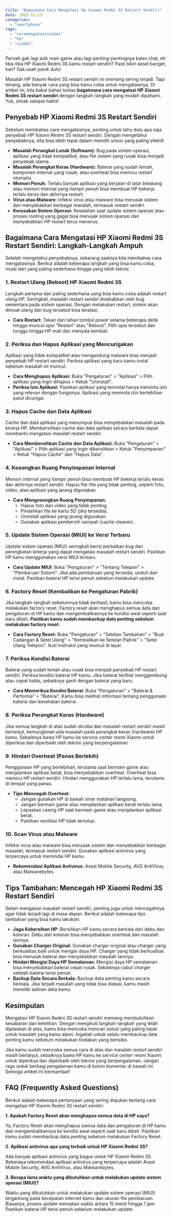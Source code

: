 ```yaml
---
title: "Bagaimana Cara Mengatasi Hp Xiaomi Redmi 3S Restart Sendiri"
date: 2025-11-13
categories: 
  - "smartphone"
tags: 
  - "caramengatasixiaomi"
  - "hp"
  - "xiaomi"
---
```


Pernah gak lagi asik main game atau lagi penting-pentingnya bales chat, eh tiba-tiba HP Xiaomi Redmi 3S kamu restart sendiri? Pasti bikin kesel banget, kan? Gak usah panik dulu!

Masalah HP Xiaomi Redmi 3S restart sendiri ini memang sering terjadi. Tapi tenang, ada banyak cara yang bisa kamu coba untuk mengatasinya. Di artikel ini, kita bakal bahas tuntas **bagaimana cara mengatasi HP Xiaomi Redmi 3S restart sendiri** dengan langkah-langkah yang mudah dipahami. Yuk, simak sampai habis!

## Penyebab HP Xiaomi Redmi 3S Restart Sendiri

Sebelum membahas cara mengatasinya, penting untuk tahu dulu apa saja penyebab HP Xiaomi Redmi 3S restart sendiri. Dengan mengetahui penyebabnya, kita bisa lebih tepat dalam memilih solusi yang paling efektif.

- **Masalah Perangkat Lunak (Software):** Bug pada sistem operasi, aplikasi yang tidak kompatibel, atau file sistem yang rusak bisa menjadi penyebab utama.
- **Masalah Perangkat Keras (Hardware):** Baterai yang sudah lemah, komponen internal yang rusak, atau overheat bisa memicu restart otomatis.
- **Memori Penuh:** Terlalu banyak aplikasi yang berjalan di latar belakang atau memori internal yang hampir penuh bisa membuat HP bekerja terlalu keras dan akhirnya restart.
- **Virus atau Malware:** Infeksi virus atau malware bisa merusak sistem dan menyebabkan berbagai masalah, termasuk restart sendiri.
- **Kerusakan Sistem Operasi:** Kesalahan saat update sistem operasi atau proses rooting yang gagal bisa merusak sistem operasi dan menyebabkan HP restart terus menerus.

## Bagaimana Cara Mengatasi HP Xiaomi Redmi 3S Restart Sendiri: Langkah-Langkah Ampuh

Setelah mengetahui penyebabnya, sekarang saatnya kita membahas cara mengatasinya. Berikut adalah beberapa langkah yang bisa kamu coba, mulai dari yang paling sederhana hingga yang lebih teknis:

### 1\. Restart Ulang (Reboot) HP Xiaomi Redmi 3S

Langkah pertama dan paling sederhana yang bisa kamu coba adalah restart ulang HP. Seringkali, masalah restart sendiri disebabkan oleh bug sementara pada sistem operasi. Dengan melakukan restart, sistem akan dimuat ulang dan bug tersebut bisa teratasi.

- **Cara Restart:** Tekan dan tahan tombol power selama beberapa detik hingga muncul opsi "Restart" atau "Reboot". Pilih opsi tersebut dan tunggu hingga HP mati dan menyala kembali.

### 2\. Periksa dan Hapus Aplikasi yang Mencurigakan

Aplikasi yang tidak kompatibel atau mengandung malware bisa menjadi penyebab HP restart sendiri. Periksa aplikasi yang baru kamu instal sebelum masalah ini muncul.

- **Cara Menghapus Aplikasi:** Buka "Pengaturan" > "Aplikasi" > Pilih aplikasi yang ingin dihapus > Ketuk "Uninstall".
- **Periksa Izin Aplikasi:** Pastikan aplikasi yang terinstal hanya meminta izin yang relevan dengan fungsinya. Aplikasi yang meminta izin berlebihan patut dicurigai.

### 3\. Hapus Cache dan Data Aplikasi

Cache dan data aplikasi yang menumpuk bisa menyebabkan masalah pada kinerja HP. Membersihkan cache dan data aplikasi secara berkala dapat membantu mengatasi masalah restart sendiri.

- **Cara Membersihkan Cache dan Data Aplikasi:** Buka "Pengaturan" > "Aplikasi" > Pilih aplikasi yang ingin dibersihkan > Ketuk "Penyimpanan" > Ketuk "Hapus Cache" dan "Hapus Data".

### 4\. Kosongkan Ruang Penyimpanan Internal

Memori internal yang hampir penuh bisa membuat HP bekerja terlalu keras dan akhirnya restart sendiri. Hapus file-file yang tidak penting, seperti foto, video, atau aplikasi yang jarang digunakan.

- **Cara Mengosongkan Ruang Penyimpanan:**
    - Hapus foto dan video yang tidak penting.
    - Pindahkan file ke kartu SD (jika tersedia).
    - Uninstall aplikasi yang jarang digunakan.
    - Gunakan aplikasi pembersih sampah (cache cleaner).

### 5\. Update Sistem Operasi (MIUI) ke Versi Terbaru

Update sistem operasi (MIUI) seringkali berisi perbaikan bug dan peningkatan kinerja yang dapat mengatasi masalah restart sendiri. Pastikan HP kamu menggunakan versi MIUI terbaru.

- **Cara Update MIUI:** Buka "Pengaturan" > "Tentang Telepon" > "Pembaruan Sistem". Jika ada pembaruan yang tersedia, unduh dan instal. Pastikan baterai HP terisi penuh sebelum melakukan update.

### 6\. Factory Reset (Kembalikan ke Pengaturan Pabrik)

Jika langkah-langkah sebelumnya tidak berhasil, kamu bisa mencoba melakukan factory reset. Factory reset akan menghapus semua data dan pengaturan di HP kamu dan mengembalikannya ke kondisi awal seperti saat baru dibeli. **Pastikan kamu sudah membackup data penting sebelum melakukan factory reset.**

- **Cara Factory Reset:** Buka "Pengaturan" > "Setelan Tambahan" > "Buat Cadangan & Setel Ulang" > "Kembalikan ke Setelan Pabrik" > "Setel Ulang Telepon". Ikuti instruksi yang muncul di layar.

### 7\. Periksa Kondisi Baterai

Baterai yang sudah lemah atau rusak bisa menjadi penyebab HP restart sendiri. Periksa kondisi baterai HP kamu. Jika baterai terlihat menggembung atau cepat habis, sebaiknya ganti dengan baterai yang baru.

- **Cara Memeriksa Kondisi Baterai:** Buka "Pengaturan" > "Baterai & Performa" > "Baterai". Kamu bisa melihat informasi tentang penggunaan baterai dan kesehatan baterai.

### 8\. Periksa Perangkat Keras (Hardware)

Jika semua langkah di atas sudah dicoba dan masalah restart sendiri masih berlanjut, kemungkinan ada masalah pada perangkat keras (hardware) HP kamu. Sebaiknya bawa HP kamu ke service center resmi Xiaomi untuk diperiksa dan diperbaiki oleh teknisi yang berpengalaman.

### 9\. Hindari Overheat (Panas Berlebih)

Penggunaan HP yang berlebihan, terutama saat bermain game atau menjalankan aplikasi berat, bisa menyebabkan overheat. Overheat bisa memicu HP restart sendiri. Hindari menggunakan HP terlalu lama, terutama di tempat yang panas.

- **Tips Mencegah Overheat:**
    - Jangan gunakan HP di bawah sinar matahari langsung.
    - Jangan bermain game atau menjalankan aplikasi berat terlalu lama.
    - Lepaskan casing HP saat bermain game atau menjalankan aplikasi berat.
    - Pastikan ventilasi HP tidak tertutup.

### 10\. Scan Virus atau Malware

Infeksi virus atau malware bisa merusak sistem dan menyebabkan berbagai masalah, termasuk restart sendiri. Gunakan aplikasi antivirus yang terpercaya untuk memindai HP kamu.

- **Rekomendasi Aplikasi Antivirus:** Avast Mobile Security, AVG AntiVirus, atau Malwarebytes.

## Tips Tambahan: Mencegah HP Xiaomi Redmi 3S Restart Sendiri

Selain mengatasi masalah restart sendiri, penting juga untuk mencegahnya agar tidak terjadi lagi di masa depan. Berikut adalah beberapa tips tambahan yang bisa kamu lakukan:

- **Jaga Kebersihan HP:** Bersihkan HP kamu secara berkala dari debu dan kotoran. Debu dan kotoran bisa menyebabkan overheat dan masalah lainnya.
- **Gunakan Charger Original:** Gunakan charger original atau charger yang berkualitas baik untuk mengisi daya HP. Charger yang tidak berkualitas bisa merusak baterai dan menyebabkan masalah lainnya.
- **Hindari Mengisi Daya HP Semalaman:** Mengisi daya HP semalaman bisa menyebabkan baterai cepat rusak. Sebaiknya cabut charger setelah baterai terisi penuh.
- **Backup Data Secara Berkala:** Backup data penting kamu secara berkala. Jika terjadi masalah yang tidak bisa diatasi, kamu masih memiliki salinan data kamu.

## Kesimpulan

Mengatasi HP Xiaomi Redmi 3S restart sendiri memang membutuhkan kesabaran dan ketelitian. Dengan mengikuti langkah-langkah yang telah dijelaskan di atas, kamu bisa mencoba mencari solusi yang paling tepat untuk masalah yang kamu alami. Ingatlah untuk selalu membackup data penting kamu sebelum melakukan tindakan yang berisiko.

Jika kamu sudah mencoba semua cara di atas dan masalah restart sendiri masih berlanjut, sebaiknya bawa HP kamu ke service center resmi Xiaomi untuk diperiksa dan diperbaiki oleh teknisi yang berpengalaman. Jangan ragu untuk berbagi pengalaman kamu di kolom komentar di bawah ini. Semoga artikel ini bermanfaat!

## FAQ (Frequently Asked Questions)

Berikut adalah beberapa pertanyaan yang sering diajukan tentang cara mengatasi HP Xiaomi Redmi 3S restart sendiri:

**1\. Apakah Factory Reset akan menghapus semua data di HP saya?**

Ya, Factory Reset akan menghapus semua data dan pengaturan di HP kamu dan mengembalikannya ke kondisi awal seperti saat baru dibeli. Pastikan kamu sudah membackup data penting sebelum melakukan Factory Reset.

**2\. Aplikasi antivirus apa yang terbaik untuk HP Xiaomi Redmi 3S?**

Ada banyak aplikasi antivirus yang bagus untuk HP Xiaomi Redmi 3S. Beberapa rekomendasi aplikasi antivirus yang terpercaya adalah Avast Mobile Security, AVG AntiVirus, atau Malwarebytes.

**3\. Berapa lama waktu yang dibutuhkan untuk melakukan update sistem operasi (MIUI)?**

Waktu yang dibutuhkan untuk melakukan update sistem operasi (MIUI) tergantung pada kecepatan internet kamu dan ukuran file pembaruan. Biasanya, proses update memakan waktu antara 15 menit hingga 1 jam. Pastikan baterai HP terisi penuh sebelum melakukan update.
